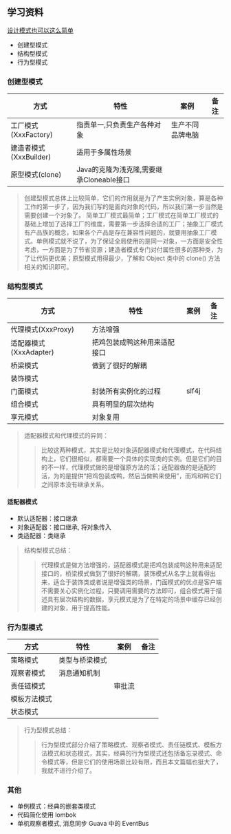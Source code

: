 
## 学习资料

[设计模式也可以这么简单](https://mp.weixin.qq.com/s/pjQ6xqDvHHlfANUW_o2dTQ)

* 创建型模式
* 结构型模式
* 行为型模式

### 创建型模式

| 方式 | 特性 | 案例 | 备注 |
| -- | -- | -- | -- |
| 工厂模式(XxxFactory) | 指责单一,只负责生产各种对象 | 生产不同品牌电脑 |
| 建造者模式(XxxBuilder) | 适用于多属性场景 |
| 原型模式(clone) | Java的克隆为浅克隆,需要继承Cloneable接口 |

> 创建型模式总体上比较简单，它们的作用就是为了产生实例对象，算是各种工作的第一步了，因为我们写的是面向对象的代码，所以我们第一步当然是需要创建一个对象了。
简单工厂模式最简单；工厂模式在简单工厂模式的基础上增加了选择工厂的维度，需要第一步选择合适的工厂；抽象工厂模式有产品族的概念，如果各个产品是存在兼容性问题的，就要用抽象工厂模式。单例模式就不说了，为了保证全局使用的是同一对象，一方面是安全性考虑，一方面是为了节省资源；建造者模式专门对付属性很多的那种类，为了让代码更优美；原型模式用得最少，了解和 Object 类中的 clone() 方法相关的知识即可。

### 结构型模式

| 方式 | 特性 | 案例 | 备注 |
| -- | -- | -- | -- |
| 代理模式(XxxProxy) | 方法增强 |
| 适配器模式(XxxAdapter) | 把鸡包装成鸭这种用来适配接口 |
| 桥梁模式 | 做到了很好的解耦 |
| 装饰模式 | 
| 门面模式 | 封装所有实例化的过程 | slf4j |
| 组合模式 | 具有明显的层次结构 |
| 享元模式 | 对象复用 |

> 适配器模式和代理模式的异同：
>> 比较这两种模式，其实是比较对象适配器模式和代理模式，在代码结构上，它们很相似，都需要一个具体的实现类的实例。但是它们的目的不一样，代理模式做的是增强原方法的活；适配器做的是适配的活，为的是提供“把鸡包装成鸭，然后当做鸭来使用”，而鸡和鸭它们之间原本没有继承关系。

#### 适配器模式

* 默认适配器：接口继承
* 对象适配器：接口继承, 将对象传入
* 类适配器：类继承

> 结构型模式总结：
>> 代理模式是做方法增强的，适配器模式是把鸡包装成鸭这种用来适配接口的，桥梁模式做到了很好的解耦，装饰模式从名字上就看得出来，适合于装饰类或者说是增强类的场景，门面模式的优点是客户端不需要关心实例化过程，只要调用需要的方法即可，组合模式用于描述具有层次结构的数据，享元模式是为了在特定的场景中缓存已经创建的对象，用于提高性能。

### 行为型模式

| 方式 | 特性 | 案例 | 备注 |
| -- | -- | -- | -- |
| 策略模式 | 类型与桥梁模式 |
| 观察者模式 | 消息通知机制 |
| 责任链模式 | | 审批流 |
| 模板方法模式 | 
| 状态模式 |

> 行为型模式总结：
>> 行为型模式部分介绍了策略模式、观察者模式、责任链模式、模板方法模式和状态模式，其实，经典的行为型模式还包括备忘录模式、命令模式等，但是它们的使用场景比较有限，而且本文篇幅也挺大了，我就不进行介绍了。

### 其他

* 单例模式：经典的嵌套类模式
* 代码简化使用 lombok
* 单机观察者模式, 消息同步 Guava 中的 EventBus